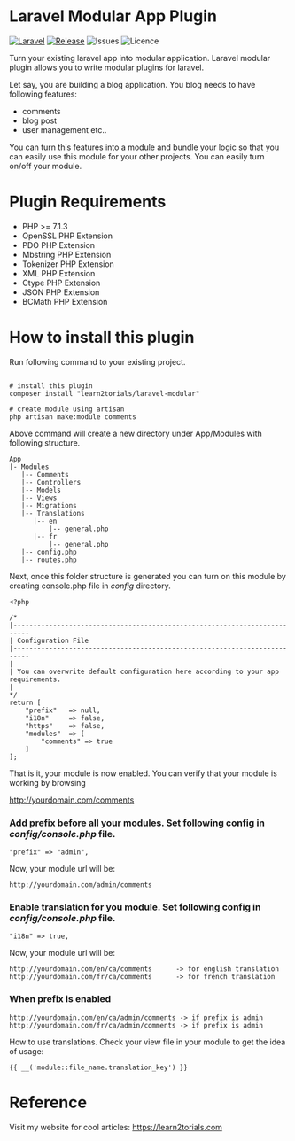 # Laravel Modular App Plugin
[![Laravel](https://img.shields.io/badge/laravel-5-orange.svg)](http://laravel.com)
[![Release](https://poser.pugx.org/learn2torials/laravel-modular/v/stable)](https://github.com/learn2torials/laravel-modular/releases)
![Issues](https://img.shields.io/github/issues/learn2torials/laravel-modular.svg)
![Licence](https://img.shields.io/github/license/learn2torials/laravel-modular.svg)

Turn your existing laravel app into modular application. Laravel modular plugin allows you to write modular plugins for laravel.

Let say, you are building a blog application. You blog needs to have following features:

- comments
- blog post
- user management etc..

You can turn this features into a module and bundle your logic so that you can easily use this module for your other projects. You can easily turn on/off your module.


# Plugin Requirements

- PHP >= 7.1.3
- OpenSSL PHP Extension
- PDO PHP Extension
- Mbstring PHP Extension
- Tokenizer PHP Extension
- XML PHP Extension
- Ctype PHP Extension
- JSON PHP Extension
- BCMath PHP Extension

# How to install this plugin

Run following command to your existing project.

```

# install this plugin
composer install "learn2torials/laravel-modular"

# create module using artisan
php artisan make:module comments
```


Above command will create a new directory under App/Modules with following structure.

```
App
|- Modules
   |-- Comments
   |-- Controllers
   |-- Models
   |-- Views
   |-- Migrations
   |-- Translations
      |-- en
          |-- general.php
      |-- fr
          |-- general.php
   |-- config.php
   |-- routes.php
```

Next, once this folder structure is generated you can turn on this module by creating console.php file in *config* directory.

```
<?php

/*
|--------------------------------------------------------------------------
| Configuration File
|--------------------------------------------------------------------------
|
| You can overwrite default configuration here according to your app requirements.
|
*/
return [
    "prefix"   => null,
    "i18n"     => false,
    "https"    => false,
    "modules"  => [
        "comments" => true
    ]
];
```

That is it, your module is now enabled. You can verify that your module is working by browsing 

http://yourdomain.com/comments


### Add prefix before all your modules. Set following config in *config/console.php* file.

```
"prefix" => "admin",
```

Now, your module url will be: 
```
http://yourdomain.com/admin/comments
```

### Enable translation for you module. Set following config in *config/console.php* file.

```
"i18n" => true,
```

Now, your module url will be: 

```
http://yourdomain.com/en/ca/comments      -> for english translation
http://yourdomain.com/fr/ca/comments      -> for french translation
```

### When prefix is enabled
```
http://yourdomain.com/en/ca/admin/comments -> if prefix is admin
http://yourdomain.com/fr/ca/admin/comments -> if prefix is admin
```

How to use translations. Check your view file in your module to get the idea of usage:
```
{{ __('module::file_name.translation_key') }}
```

# Reference

Visit my website for cool articles: https://learn2torials.com
